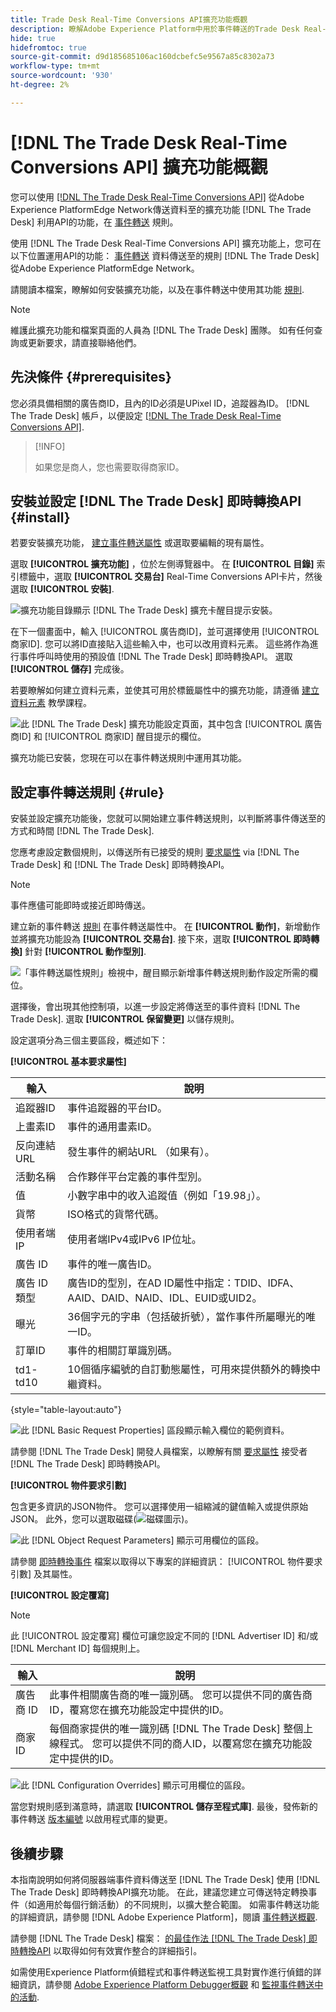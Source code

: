```yaml
---
title: Trade Desk Real-Time Conversions API擴充功能概觀
description: 瞭解Adobe Experience Platform中用於事件轉送的Trade Desk Real-Time Conversions API擴充功能。
hide: true
hidefromtoc: true
source-git-commit: d9d185685106ac160dcbefc5e9567a85c8302a73
workflow-type: tm+mt
source-wordcount: '930'
ht-degree: 2%

---
```


# [!DNL The Trade Desk Real-Time Conversions API] 擴充功能概觀

您可以使用 [[!DNL The Trade Desk Real-Time Conversions API]](https://partner.thetradedesk.com/v3/portal/data/doc/DataConversionEventsApi) 從Adobe Experience PlatformEdge Network傳送資料至的擴充功能 [!DNL The Trade Desk] 利用API的功能，在 [事件轉送](../../../ui/event-forwarding/overview.md) 規則。

使用 [!DNL The Trade Desk Real-Time Conversions API] 擴充功能上，您可在以下位置運用API的功能： [事件轉送](../../../ui/event-forwarding/overview.md) 資料傳送至的規則 [!DNL The Trade Desk] 從Adobe Experience PlatformEdge Network。

請閱讀本檔案，瞭解如何安裝擴充功能，以及在事件轉送中使用其功能 [規則](../../../ui/managing-resources/rules.md).

>[!NOTE]
>
>維護此擴充功能和檔案頁面的人員為 [!DNL The Trade Desk] 團隊。 如有任何查詢或更新要求，請直接聯絡他們。

## 先決條件 {#prerequisites}

您必須具備相關的廣告商ID，且內的ID必須是UPixel ID，追蹤器為ID。 [!DNL The Trade Desk] 帳戶，以便設定 [[!DNL The Trade Desk Real-Time Conversions API]](https://partner.thetradedesk.com/v3/portal/data/doc/DataConversionEventsApi).

>[!INFO]
>
>如果您是商人，您也需要取得商家ID。

## 安裝並設定 [!DNL The Trade Desk] 即時轉換API {#install}

若要安裝擴充功能， [建立事件轉送屬性](../../../ui/event-forwarding/overview.md#properties) 或選取要編輯的現有屬性。

選取 **[!UICONTROL 擴充功能]** ，位於左側導覽器中。 在 **[!UICONTROL 目錄]** 索引標籤中，選取 **[!UICONTROL 交易台]** Real-Time Conversions API卡片，然後選取 **[!UICONTROL 安裝]**.

![擴充功能目錄顯示 [!DNL The Trade Desk] 擴充卡醒目提示安裝。](../../../images/extensions/server/tradedesk/install-extension.png)

在下一個畫面中，輸入 [!UICONTROL 廣告商ID]，並可選擇使用 [!UICONTROL 商家ID]. 您可以將ID直接貼入這些輸入中，也可以改用資料元素。 這些將作為進行事件呼叫時使用的預設值 [!DNL The Trade Desk] 即時轉換API。 選取 **[!UICONTROL 儲存]** 完成後。

若要瞭解如何建立資料元素，並使其可用於標籤屬性中的擴充功能，請遵循 [建立資料元素](https://experienceleague.adobe.com/en/docs/platform-learn/data-collection/tags/create-data-elements) 教學課程。

![此 [!DNL The Trade Desk] 擴充功能設定頁面，其中包含 [!UICONTROL 廣告商ID] 和 [!UICONTROL 商家ID] 醒目提示的欄位。](../../../images/extensions/server/tradedesk/configure-extension.png)

擴充功能已安裝，您現在可以在事件轉送規則中運用其功能。

## 設定事件轉送規則 {#rule}

安裝並設定擴充功能後，您就可以開始建立事件轉送規則，以判斷將事件傳送至的方式和時間 [!DNL The Trade Desk].

您應考慮設定數個規則，以傳送所有已接受的規則 [要求屬性](https://partner.thetradedesk.com/v3/portal/data/doc/DataConversionEventsApi#properties) via [!DNL The Trade Desk] 和 [!DNL The Trade Desk] 即時轉換API。

>[!NOTE]
>
>事件應儘可能即時或接近即時傳送。

建立新的事件轉送 [規則](../../../ui/managing-resources/rules.md) 在事件轉送屬性中。 在 **[!UICONTROL 動作]**，新增動作並將擴充功能設為 **[!UICONTROL 交易台]**. 接下來，選取 **[!UICONTROL 即時轉換]** 針對 **[!UICONTROL 動作型別]**.

![「事件轉送屬性規則」檢視中，醒目顯示新增事件轉送規則動作設定所需的欄位。](../../../images/extensions/server/tradedesk/tradedesk-event-action.png)

選擇後，會出現其他控制項，以進一步設定將傳送至的事件資料 [!DNL The Trade Desk]. 選取 **[!UICONTROL 保留變更]** 以儲存規則。

設定選項分為三個主要區段，概述如下：

**[!UICONTROL 基本要求屬性]**

| 輸入 | 說明 |
| --- | --- |
| 追蹤器ID | 事件追蹤器的平台ID。 |
| 上畫素ID | 事件的通用畫素ID。 |
| 反向連結URL | 發生事件的網站URL （如果有）。 |
| 活動名稱 | 合作夥伴平台定義的事件型別。 |
| 值 | 小數字串中的收入追蹤值（例如「19.98」）。 |
| 貨幣 | ISO格式的貨幣代碼。 |
| 使用者端IP | 使用者端IPv4或IPv6 IP位址。 |
| 廣告 ID | 事件的唯一廣告ID。 |
| 廣告 ID 類型 | 廣告ID的型別，在AD ID屬性中指定：TDID、IDFA、AAID、DAID、NAID、IDL、EUID或UID2。 |
| 曝光 | 36個字元的字串（包括破折號），當作事件所屬曝光的唯一ID。 |
| 訂單ID | 事件的相關訂單識別碼。 |
| td1-td10 | 10個循序編號的自訂動態屬性，可用來提供額外的轉換中繼資料。 |

{style="table-layout:auto"}

![此 [!DNL Basic Request Properties] 區段顯示輸入欄位的範例資料。](../../../images/extensions/server/tradedesk/configure-extension-basic-request-properties.png)

請參閱 [!DNL The Trade Desk] 開發人員檔案，以瞭解有關 [要求屬性](https://partner.thetradedesk.com/v3/portal/data/doc/DataConversionEventsApi#properties) 接受者 [!DNL The Trade Desk] 即時轉換API。

**[!UICONTROL 物件要求引數]**

包含更多資訊的JSON物件。 您可以選擇使用一組縮減的鍵值輸入或提供原始JSON。 此外，您可以選取磁碟(![磁碟圖示](../../../images/extensions/server/tradedesk/disk-icon.png))。


![此 [!DNL Object Request Parameters] 顯示可用欄位的區段。](../../../images/extensions/server/tradedesk/configure-object-request-params.png)

請參閱 [即時轉換事件](https://partner.thetradedesk.com/v3/portal/data/doc/DataConversionEventsApi#properties-items) 檔案以取得以下專案的詳細資訊： [!UICONTROL 物件要求引數] 及其屬性。

**[!UICONTROL 設定覆寫]**

>[!NOTE]
>
>此 [!UICONTROL 設定覆寫] 欄位可讓您設定不同的 [!DNL Advertiser ID] 和/或 [!DNL Merchant ID] 每個規則上。

| 輸入 | 說明 |
| --- | --- |
| 廣告商 ID | 此事件相關廣告商的唯一識別碼。 您可以提供不同的廣告商ID，覆寫您在擴充功能設定中提供的ID。 |
| 商家ID | 每個商家提供的唯一識別碼 [!DNL The Trade Desk] 整個上線程式。 您可以提供不同的商人ID，以覆寫您在擴充功能設定中提供的ID。 |

![此 [!DNL Configuration Overrides] 顯示可用欄位的區段。](../../../images/extensions/server/tradedesk/configure-overrides.png)

當您對規則感到滿意時，請選取 **[!UICONTROL 儲存至程式庫]**. 最後，發佈新的事件轉送 [版本編號](../../../ui/publishing/builds.md) 以啟用程式庫的變更。

## 後續步驟

本指南說明如何將伺服器端事件資料傳送至 [!DNL The Trade Desk] 使用 [!DNL The Trade Desk] 即時轉換API擴充功能。 在此，建議您建立可傳送特定轉換事件（如適用於每個行銷活動）的不同規則，以擴大整合範圍。 如需事件轉送功能的詳細資訊，請參閱 [!DNL Adobe Experience Platform]，閱讀 [事件轉送概觀](../../../ui/event-forwarding/overview.md).

請參閱 [!DNL The Trade Desk] 檔案： [的最佳作法 [!DNL The Trade Desk] 即時轉換API](https://www.facebook.com/business/help/308855623839366?id=818859032317965) 以取得如何有效實作整合的詳細指引。

如需使用Experience Platform偵錯程式和事件轉送監視工具對實作進行偵錯的詳細資訊，請參閱 [Adobe Experience Platform Debugger概觀](../../../../debugger/home.md) 和 [監視事件轉送中的活動](../../../ui/event-forwarding/monitoring.md).
